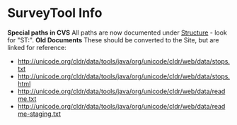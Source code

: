 # SurveyTool Info

**Special paths in CVS**
All paths are now documented under
[Structure](../cldr-repository-access/structure.md) - look for "ST:".
**Old Documents**
These should be converted to the Site, but are linked for reference:

*   <http://unicode.org/cldr/data/tools/java/org/unicode/cldr/web/data/stops.txt>
*   <http://unicode.org/cldr/data/tools/java/org/unicode/cldr/web/data/stops.html>
*   <http://unicode.org/cldr/data/tools/java/org/unicode/cldr/web/data/readme.txt>
*   <http://unicode.org/cldr/data/tools/java/org/unicode/cldr/web/data/readme-staging.txt>
